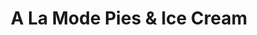 ---
title: "A La Mode Pies & Ice Cream"
url: /gainesville/a-la-mode-pies-and-ice-cream/
shop: ice cream
---